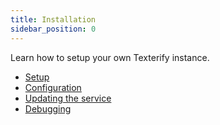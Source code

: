 ```yaml
---
title: Installation
sidebar_position: 0
---
```


Learn how to setup your own Texterify instance.

- [Setup](/installation/setup)
- [Configuration](/installation/configuration)
- [Updating the service](/installation/updating-the-service)
- [Debugging](/installation/debugging)
